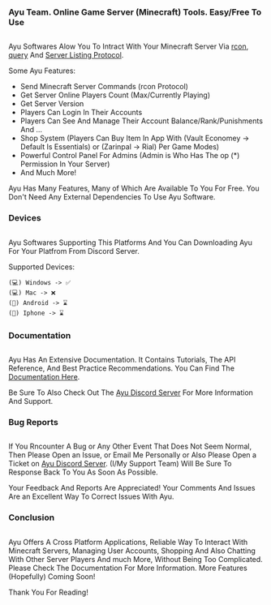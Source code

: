 ### Ayu Team. Online Game Server (Minecraft) Tools. Easy/Free To Use
## 
Ayu Softwares Alow You To Intract With Your Minecraft Server Via [rcon](https://wiki.vg/RCON), [query](https://wiki.vg/Query) And [Server Listing Protocol](https://wiki.vg/Server_List_Ping).

Some Ayu Features:
 - Send Minecraft Server Commands (rcon Protocol)
 - Get Server Online Players Count (Max/Currently Playing)
 - Get Server Version
 - Players Can Login In Their Accounts
 - Players Can See And Manage Their Account Balance/Rank/Punishments And ...
 - Shop System (Players Can Buy Item In App With (Vault Economey -> Default Is Essentials) or (Zarinpal -> Rial) Per Game Modes)
 - Powerful Control Panel For Admins (Admin is Who Has The op (*) Permission In Your Server)
 - And Much More!

Ayu Has Many Features, Many of Which Are Available To You For Free. You Don't Need Any External Dependencies To Use Ayu Software.

### Devices
## 
Ayu Softwares Supporting This Platforms And You Can Downloading Ayu For Your Platfrom From Discord Server.

Supported Devices:
```
(💻) Windows -> ✅
(💻) Mac -> ❌
(📱) Android -> ⌛
(📱) Iphone -> ⌛
```
### Documentation
##

Ayu Has An Extensive Documentation. It Contains Tutorials, The API Reference, And Best Practice Recommendations. You Can Find The [Documentation Here](https://forge096.github.io/Ayu).

Be Sure To Also Check Out The [Ayu Discord Server](https://discord.gg/mUkrMNeB) For More Information And Support.

### Bug Reports
## 
If You Rncounter A Bug or Any Other Event That Does Not Seem Normal, Then Please Open an Issue, or Email Me Personally or Also Please Open a Ticket on [Ayu Discord Server](https://discord.gg/mUkrMNeB). (I/My Support Team) Will Be Sure To Response Back To You As Soon As Possible.

Your Feedback And Reports Are Appreciated! Your Comments And Issues Are an Excellent Way To Correct Issues With Ayu.

### Conclusion
## 
Ayu Offers A Cross Platform Applications, Reliable Way To Interact With Minecraft Servers, Managing User Accounts, Shopping And Also Chatting With Other Server Players And much More, Without Being Too Complicated. Please Check The Documentation For More Information. More Features (Hopefully) Coming Soon!

Thank You For Reading!
